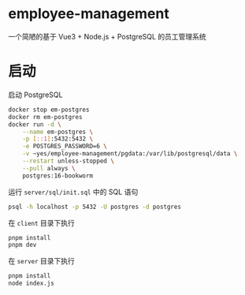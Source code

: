 # employee-management

一个简陋的基于 Vue3 + Node.js + PostgreSQL 的员工管理系统

# 启动

启动 PostgreSQL

```bash
docker stop em-postgres
docker rm em-postgres
docker run -d \
	--name em-postgres \
	-p [::1]:5432:5432 \
	-e POSTGRES_PASSWORD=6 \
	-v ~yes/employee-management/pgdata:/var/lib/postgresql/data \
	--restart unless-stopped \
	--pull always \
	postgres:16-bookworm
```

运行 `server/sql/init.sql` 中的 SQL 语句

```bash
psql -h localhost -p 5432 -U postgres -d postgres
```

在 `client` 目录下执行

```bash
pnpm install
pnpm dev
```

在 `server` 目录下执行

```bash
pnpm install
node index.js
```
